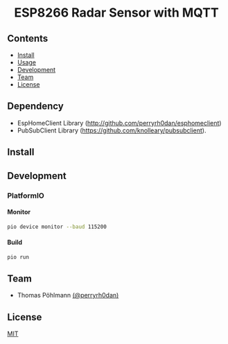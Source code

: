 <h1 align="center">
  ESP8266 Radar Sensor with MQTT
</h1>

## Contents

- [Install](#install)
- [Usage](#usage)
- [Development](#development)
- [Team](#team)
- [License](#license)

## Dependency

- EspHomeClient Library (http://github.com/perryrh0dan/esphomeclient)
- PubSubClient Library (https://github.com/knolleary/pubsubclient).

## Install

## Development

### PlatformIO

#### Monitor

``` bash
pio device monitor --baud 115200
```

#### Build

``` bash
pio run
```

## Team

- Thomas Pöhlmann [(@perryrh0dan)](https://github.com/perryrh0dan)

## License

[MIT](https://github.com/perryrh0dan/esp8266/blob/master/license.md)